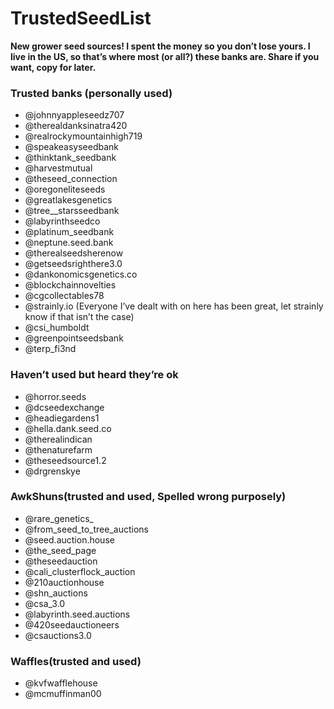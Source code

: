 # TrustedSeedList
**New grower seed sources! I spent the money so you don’t lose yours. I live in the US, so that’s where most (or all?) these banks are. Share if you want, copy for later.** 

### Trusted banks (personally used) ###
* @johnnyappleseedz707 
* @therealdanksinatra420 
* @realrockymountainhigh719
* @speakeasyseedbank 
* @thinktank_seedbank 
* @harvestmutual 
* @theseed_connection 
* @oregoneliteseeds 
* @greatlakesgenetics 
* @tree__starsseedbank
* @labyrinthseedco
* @platinum_seedbank 
* @neptune.seed.bank 
* @therealseedsherenow
* @getseedsrighthere3.0
* @dankonomicsgenetics.co
* @blockchainnovelties
* @cgcollectables78 
* @strainly.io (Everyone I’ve dealt with on here has been great, let strainly know if that isn’t the case)
* @csi_humboldt 
* @greenpointseedsbank 
* @terp_fi3nd 

### Haven’t used but heard they’re ok ###
* @horror.seeds
* @dcseedexchange 
* @headiegardens1 
* @hella.dank.seed.co 
* @therealindican 
* @thenaturefarm 
* @theseedsource1.2 
* @drgrenskye

### AwkShuns(trusted and used, Spelled wrong purposely) ###
* @rare_genetics_
* @from_seed_to_tree_auctions
* @seed.auction.house
* @the_seed_page
* @theseedauction
* @cali_clusterflock_auction
* @210auctionhouse
* @shn_auctions
* @csa_3.0
* @labyrinth.seed.auctions
* @420seedauctioneers
* @csauctions3.0 

### Waffles(trusted and used) ###
* @kvfwafflehouse
* @mcmuffinman00
